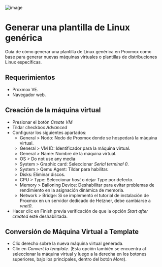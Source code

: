![image](https://github.com/vdaular/tutoriales/assets/136828149/5104609b-f977-4038-97d0-fb176daba810)

# Generar una plantilla de Linux genérica

Guía de cómo generar una plantilla de Linux genérica en Proxmox como base para generar nuevas máquinas virtuales o plantillas de distribuciones Linux específicas.

## Requerimientos
- Proxmox VE.
- Navegador web.

## Creación de la máquina virtual

- Presionar el botón _Create VM_
- Tildar checkbox _Advanced_
- Configurar los siguientes apartados:
    - General > Nodo: Nodo de Proxmox donde se hospedará la máquina virtual.
    - General > VM ID: Identificador para la máquina virtual.
    - General > Name: Nombre de la máquina virtual.
    - OS > Do not use any media
    - System > Graphic card: Seleccionar _Serial terminal 0_.
    - System > Qemu Agent: Tildar para habilitar.
    - Disks: Eliminar discos.
    - CPU > Type: Seleccionar _host_ o dejar Type por defecto.
    - Memory > Balloning Device: Deshabilitar para evitar problemas de rendimiento en la asignación dinámica de memoria.
    - Network > Bridge: Si se implementó el tutorial de instalación de Proxmox en un servidor dedicado de Hetzner, debe cambiarse a _vnet0_. 
- Hacer clic en Finish previa verificación de que la opción _Start after created_ esté deshabilitada.

## Conversión de Máquina Virtual a Template

- Clic derecho sobre la nueva máquina virtual generada.
- Clic en _Convert to template_. (Esta opción también se encuentra al seleccionar la máquina virtual y luego a la derecha en los botones superiores, bajo los principales, dentro del botón _More_).